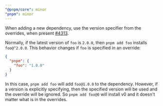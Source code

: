 ```yaml
---
"@pnpm/core": minor
"pnpm": minor
---
```


When adding a new dependency, use the version specifier from the overrides, when present [#4313](https://github.com/pnpm/pnpm/issues/4313).

Normally, if the latest version of `foo` is `2.0.0`, then `pnpm add foo` installs `foo@^2.0.0`. This behavior changes if `foo` is specified in an override:

```json
{
  "pnpm": {
    "foo": "1.0.0"
  }
}
```

In this case, `pnpm add foo` will add `foo@1.0.0` to the dependency. However, if a version is explicitly specifying, then the specified version will be used and the override will be ignored. So `pnpm add foo@0` will install v0 and it doesn't matter what is in the overrides.

